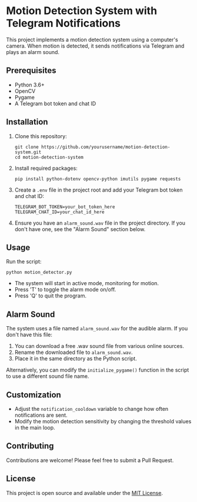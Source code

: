 # Motion Detection System with Telegram Notifications

This project implements a motion detection system using a computer's camera. When motion is detected, it sends notifications via Telegram and plays an alarm sound.

## Prerequisites

- Python 3.6+
- OpenCV
- Pygame
- A Telegram bot token and chat ID

## Installation

1. Clone this repository:
   ```
   git clone https://github.com/yourusername/motion-detection-system.git
   cd motion-detection-system
   ```

2. Install required packages:
   ```
   pip install python-dotenv opencv-python imutils pygame requests
   ```

3. Create a `.env` file in the project root and add your Telegram bot token and chat ID:
   ```
   TELEGRAM_BOT_TOKEN=your_bot_token_here
   TELEGRAM_CHAT_ID=your_chat_id_here
   ```

4. Ensure you have an `alarm_sound.wav` file in the project directory. If you don't have one, see the "Alarm Sound" section below.

## Usage

Run the script:
```
python motion_detector.py
```

- The system will start in active mode, monitoring for motion.
- Press 'T' to toggle the alarm mode on/off.
- Press 'Q' to quit the program.

## Alarm Sound

The system uses a file named `alarm_sound.wav` for the audible alarm. If you don't have this file:

1. You can download a free .wav sound file from various online sources.
2. Rename the downloaded file to `alarm_sound.wav`.
3. Place it in the same directory as the Python script.

Alternatively, you can modify the `initialize_pygame()` function in the script to use a different sound file name.

## Customization

- Adjust the `notification_cooldown` variable to change how often notifications are sent.
- Modify the motion detection sensitivity by changing the threshold values in the main loop.

## Contributing

Contributions are welcome! Please feel free to submit a Pull Request.

## License

This project is open source and available under the [MIT License](LICENSE).